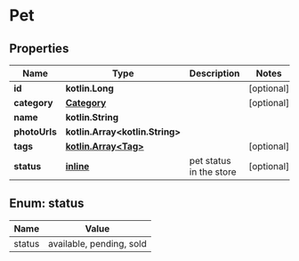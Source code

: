 
# Pet

## Properties
Name | Type | Description | Notes
------------ | ------------- | ------------- | -------------
**id** | **kotlin.Long** |  |  [optional]
**category** | [**Category**](Category.md) |  |  [optional]
**name** | **kotlin.String** |  | 
**photoUrls** | **kotlin.Array&lt;kotlin.String&gt;** |  | 
**tags** | [**kotlin.Array&lt;Tag&gt;**](Tag.md) |  |  [optional]
**status** | [**inline**](#Status) | pet status in the store |  [optional]


<a name="Status"></a>
## Enum: status
Name | Value
---- | -----
status | available, pending, sold



